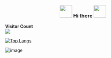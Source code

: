 <div align="center">
<h3><img src="https://media.giphy.com/media/WUlplcMpOCEmTGBtBW/giphy.gif" width="40"> Hi there <img src="https://media.giphy.com/media/WUlplcMpOCEmTGBtBW/giphy.gif" width="40"></h3>
</div>

<p align="left"> 
  <b>Visitor Count</b><br>
  <img src="https://profile-counter.glitch.me/tugbaca/count.svg" /> 
</p>

[![Top Langs](https://github-readme-stats.vercel.app/api/top-langs/?username=tugbaca&layout=compact&langs_count=8)](https://github.com/tugbaca/github-readme-stats)

![image](https://github.com/saadeghi/saadeghi/blob/master/dino.gif)




